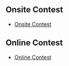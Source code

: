 Onsite Contest
--------------
* [Onsite Contest](https://www.hackerrank.com/inzva-07-graph-2-onsite-2019)


Online Contest
--------------
* [Online Contest](https://www.hackerrank.com/inzva-07-graph-2-online-2019)
 